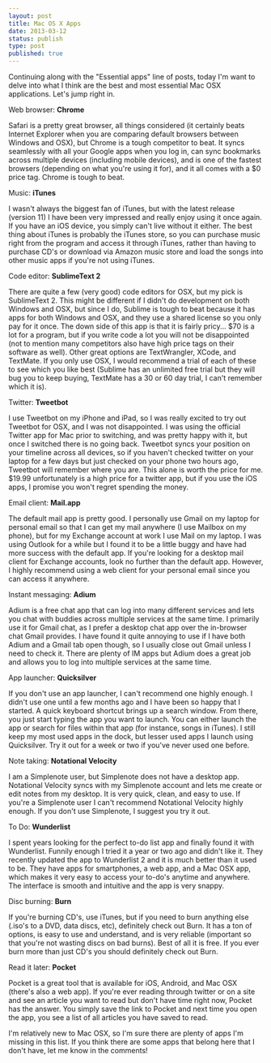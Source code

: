 ```yaml
---
layout: post
title: Mac OS X Apps
date: 2013-03-12
status: publish
type: post
published: true
---
```

Continuing along with the "Essential apps" line of posts, today I'm want to delve into what I think are the best and most essential Mac OSX applications. Let's jump right in.

Web browser: <strong>Chrome</strong>

Safari is a pretty great browser, all things considered (it certainly beats Internet Explorer when you are comparing default browsers between Windows and OSX), but Chrome is a tough competitor to beat. It syncs seamlessly with all your Google apps when you log in, can sync bookmarks across multiple devices (including mobile devices), and is one of the fastest browsers (depending on what you're using it for), and it all comes with a $0 price tag. Chrome is tough to beat.

Music: <strong>iTunes</strong>

I wasn't always the biggest fan of iTunes, but with the latest release (version 11) I have been very impressed and really enjoy using it once again. If you have an iOS device, you simply can't live without it either. The best thing about iTunes is probably the iTunes store, so you can purchase music right from the program and access it through iTunes, rather than having to purchase CD's or download via Amazon music store and load the songs into other music apps if you're not using iTunes.

Code editor: <strong>SublimeText 2</strong>

There are quite a few (very good) code editors for OSX, but my pick is SublimeText 2. This might be different if I didn't do development on both Windows and OSX, but since I do, Sublime is tough to beat because it has apps for both Windows and OSX, and they use a shared license so you only pay for it once. The down side of this app is that it is fairly pricy... $70 is a lot for a program, but if you write code a lot you will not be disappointed (not to mention many competitors also have high price tags on their software as well). Other great options are TextWrangler, XCode, and TextMate. If you only use OSX, I would recommend a trial of each of these to see which you like best (Sublime has an unlimited free trial but they will bug you to keep buying, TextMate has a 30 or 60 day trial, I can't remember which it is).

Twitter: <strong>Tweetbot</strong>

I use Tweetbot on my iPhone and iPad, so I was really excited to try out Tweetbot for OSX, and I was not disappointed. I was using the official Twitter app for Mac prior to switching, and was pretty happy with it, but once I switched there is no going back. Tweetbot syncs your position on your timeline across all devices, so if you haven't checked twitter on your laptop for a few days but just checked on your phone two hours ago, Tweetbot will remember where you are. This alone is worth the price for me. $19.99 unfortunately is a high price for a twitter app, but if you use the iOS apps, I promise you won't regret spending the money.

Email client: <strong>Mail.app</strong>

The default mail app is pretty good. I personally use Gmail on my laptop for personal email so that I can get my mail anywhere (I use Mailbox on my phone), but for my Exchange account at work I use Mail on my laptop. I was using Outlook for a while but I found it to be a little buggy and have had more success with the default app. If you're looking for a desktop mail client for Exchange accounts, look no further than the default app. However, I highly recommend using a web client for your personal email since you can access it anywhere.

Instant messaging: <strong>Adium</strong>

Adium is a free chat app that can log into many different services and lets you chat with buddies across multiple services at the same time. I primarily use it for Gmail chat, as I prefer a desktop chat app over the in-browser chat Gmail provides. I have found it quite annoying to use if I have both Adium and a Gmail tab open though, so I usually close out Gmail unless I need to check it. There are plenty of IM apps but Adium does a great job and allows you to log into multiple services at the same time.

App launcher: <strong>Quicksilver</strong>

If you don't use an app launcher, I can't recommend one highly enough. I didn't use one until a few months ago and I have been so happy that I started. A quick keyboard shortcut brings up a search window. From there, you just start typing the app you want to launch. You can either launch the app or search for files within that app (for instance, songs in iTunes). I still keep my most used apps in the dock, but lesser used apps I launch using Quicksilver. Try it out for a week or two if you've never used one before.

Note taking: <strong>Notational Velocity</strong>

I am a Simplenote user, but Simplenote does not have a desktop app. Notational Velocity syncs with my Simplenote account and lets me create or edit notes from my desktop. It is very quick, clean, and easy to use. If you're a Simplenote user I can't recommend Notational Velocity highly enough. If you don't use Simplenote, I suggest you try it out.

To Do: <strong>Wunderlist</strong>

I spent years looking for the perfect to-do list app and finally found it with Wunderlist. Funnily enough I tried it a year or two ago and didn't like it. They recently updated the app to Wunderlist 2 and it is much better than it used to be. They have apps for smartphones, a web app, and a Mac OSX app, which makes it very easy to access your to-do's anytime and anywhere. The interface is smooth and intuitive and the app is very snappy.

Disc burning: <strong>Burn</strong>

If you're burning CD's, use iTunes, but if you need to burn anything else (.iso's to a DVD, data discs, etc), definitely check out Burn. It has a ton of options, is easy to use and understand, and is very reliable (important so that you're not wasting discs on bad burns). Best of all it is free. If you ever burn more than just CD's you should definitely check out Burn.

Read it later: <strong>Pocket</strong>

Pocket is a great tool that is available for iOS, Android, and Mac OSX (there's also a web app). If you're ever reading through twitter or on a site and see an article you want to read but don't have time right now, Pocket has the answer. You simply save the link to Pocket and next time you open the app, you see a list of all articles you have saved to read.

I'm relatively new to Mac OSX, so I'm sure there are plenty of apps I'm missing in this list. If you think there are some apps that belong here that I don't have, let me know in the comments!
